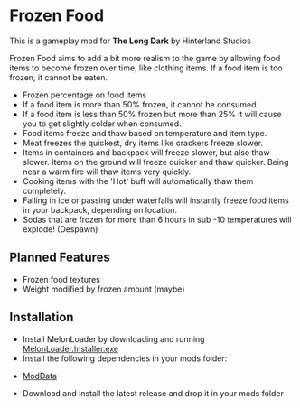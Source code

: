 # Frozen Food

This is a gameplay mod for **The Long Dark** by Hinterland Studios

Frozen Food aims to add a bit more realism to the game by allowing food items to become frozen over time, like clothing items. If a food item is too frozen, it cannot be eaten.

* Frozen percentage on food items
* If a food item is more than 50% frozen, it cannot be consumed.
* If a food item is less than 50% frozen but more than 25% it will cause you to get slightly colder when consumed.
* Food items freeze and thaw based on temperature and item type. 
* Meat freezes the quickest, dry items like crackers freeze slower. 
* Items in containers and backpack will freeze slower, but also thaw slower. Items on the ground will freeze quicker and thaw quicker. Being near a warm fire will thaw items very quickly. 
* Cooking items with the 'Hot' buff will automatically thaw them completely.
* Falling in ice or passing under waterfalls will instantly freeze food items in your backpack, depending on location.
* Sodas that are frozen for more than 6 hours in sub -10 temperatures will explode! (Despawn)

## Planned Features

* Frozen food textures
* Weight modified by frozen amount (maybe)

## Installation

* Install MelonLoader by downloading and running [MelonLoader.Installer.exe](https://github.com/HerpDerpinstine/MelonLoader/releases/latest/download/MelonLoader.Installer.exe)
* Install the following dependencies in your mods folder: 

- [ModData](https://github.com/dommrogers/ModData/releases/latest)

* Download and install the latest release and drop it in your mods folder
